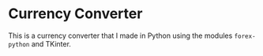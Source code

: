 # Currency Converter
This is a currency converter that I made in Python using the modules `forex-python` and TKinter.

